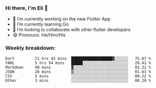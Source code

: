 ### Hi there, I'm Eli 👋
- 🔭 I’m currently working on the new Flutter App
- 🌱 I’m currently learning Go
- 🦄 I’m looking to collaborate with other flutter developers
- 😄 Pronouns: He/Him/His

### Weekly breakdown:
<!--START_SECTION:waka-->

```text
Dart         21 hrs 43 mins  ██████████████████▓░░░░░░   75.07 %
YAML         5 hrs 54 mins   █████░░░░░░░░░░░░░░░░░░░░   20.41 %
Markdown     40 mins         ▓░░░░░░░░░░░░░░░░░░░░░░░░   02.31 %
JSON         28 mins         ▒░░░░░░░░░░░░░░░░░░░░░░░░   01.63 %
CSV          3 mins          ░░░░░░░░░░░░░░░░░░░░░░░░░   00.22 %
Other        3 mins          ░░░░░░░░░░░░░░░░░░░░░░░░░   00.20 %
```

<!--END_SECTION:waka-->
